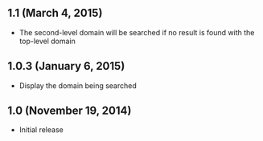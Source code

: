 ## 1.1 (March 4, 2015)

* The second-level domain will be searched if no result is found with the top-level domain

## 1.0.3 (January 6, 2015)

* Display the domain being searched

## 1.0 (November 19, 2014)

* Initial release